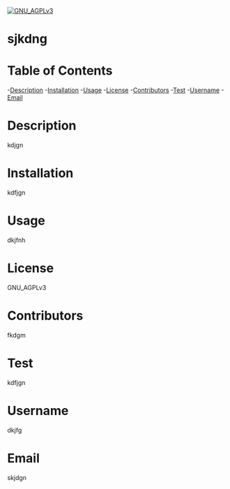 [![GNU_AGPLv3](https://img.shields.io/badge/license-GNU_AGPLv3-blue)](https://choosealicense.com/licenses/agpl-3.0/)
  # sjkdng

  # Table of Contents
  -[Description](#Description)
  -[Installation](#Installation)
  -[Usage](#Usage)
  -[License](#License)
  -[Contributors](#Contributors)
  -[Test](#Test)
  -[Username](#Username)
  -[Email](#Email)

  # Description

  kdjgn

  # Installation

  kdfjgn

  # Usage

  dkjfnh

  # License

  GNU_AGPLv3

  # Contributors

  fkdgm

  # Test

  kdfjgn
 
  # Username

  dkjfg

  # Email
  skjdgn
